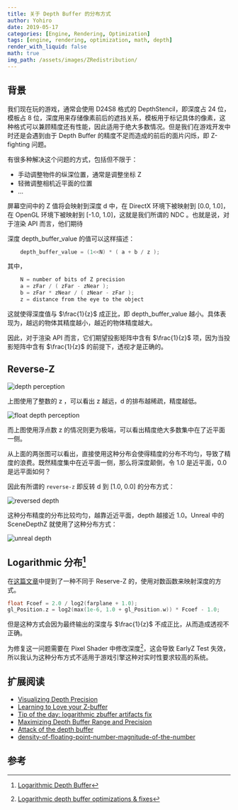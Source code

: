 ```yaml
---
title: 关于 Depth Buffer 的分布方式
author: Yohiro
date: 2019-05-17
categories: [Engine, Rendering, Optimization]
tags: [engine, rendering, optimization, math, depth]
render_with_liquid: false
math: true
img_path: /assets/images/ZRedistribution/
---
```


## 背景

我们现在玩的游戏，通常会使用 D24S8 格式的 DepthStencil，即深度占 24 位，模板占 8 位，深度用来存储像素前后的遮挡关系，模板用于标记具体的像素，这种格式可以兼顾精度还有性能，因此适用于绝大多数情况。但是我们在游戏开发中时还是会遇到由于 Depth Buffer 的精度不足而造成的前后的面片闪烁，即 Z-fighting 问题。<br>

有很多种解决这个问题的方式，包括但不限于：

- 手动调整物件的纵深位置，通常是调整坐标 Z
- 轻微调整相机近平面的位置
- ...

屏幕空间中的 Z 值将会映射到深度 d 中，在 DirectX 环境下被映射到 [0.0, 1.0]，在 OpenGL 环境下被映射到 [-1.0, 1.0]，这就是我们所谓的 NDC 。也就是说，对于渲染 API 而言，他们期待

深度 depth_buffer_value 的值可以这样描述：

``` c
    depth_buffer_value = (1<<N) * ( a + b / z );
```

其中，

``` c
    N = number of bits of Z precision
    a = zFar / ( zFar - zNear );
    b = zFar * zNear / ( zNear - zFar );
    z = distance from the eye to the object
```

这就使得深度值与 $\frac{1}{z}$ 成正比，即 depth_buffer_value 越小。具体表现为，越远的物体其精度越小，越近的物体精度越大。

因此，对于渲染 API 而言，它们期望投影矩阵中含有 $\frac{1}{z}$ 项，因为当投影矩阵中含有 $\frac{1}{z}$ 的前提下，透视才是正确的。

## Reverse-Z

![depth perception](depth-perception-graph1-b.jpg)

上图使用了整数的 z ，可以看出 z 越远，d 的排布越稀疏，精度越低。

![float depth perception](depth-precision-graph4-625x324.jpg)

而上图使用浮点数 z 的情况则更为极端，可以看出精度绝大多数集中在了近平面一侧。

从上面的两张图可以看出，直接使用这种分布会使得精度的分布不均匀，导致了精度的浪费。既然精度集中在近平面一侧，那么将深度颠倒，令 1.0 是近平面，0.0 是远平面如何？

因此有所谓的 `reverse-z` 即反转 d 到 [1.0, 0.0] 的分布方式：

![reversed depth](depth-precision-graph5-625x324.jpg)

这种分布精度的分布比较均匀，越靠近近平面，depth 越接近 1.0。Unreal 中的 SceneDepthZ 就使用了这种分布方式：

![unreal depth](UnrealZ.png)

## Logarithmic 分布[^Logarithmic]

在[这篇文章](https://outerra.blogspot.com/2009/08/logarithmic-z-buffer.html)中提到了一种不同于 Reserve-Z 的，使用对数函数来映射深度的方式。

``` c
float Fcoef = 2.0 / log2(farplane + 1.0);
gl_Position.z = log2(max(1e-6, 1.0 + gl_Position.w)) * Fcoef - 1.0;
```

但是这种方式会因为最终输出的深度与 $\frac{1}{z}$ 不成正比，从而造成透视不正确。

为修复这一问题需要在 Pixel Shader 中修改深度[^LogarithmicFix]，这会导致 EarlyZ Test 失效，所以我认为这种分布方式不适用于游戏引擎这种对实时性要求较高的系统。

## 扩展阅读

- [Visualizing Depth Precision](https://developer.nvidia.com/blog/visualizing-depth-precision/)
- [Learning to Love your Z-buffer](https://www.sjbaker.org/steve/omniv/love_your_z_buffer.html)
- [Tip of the day: logarithmic zbuffer artifacts fix](https://www.gamedev.net/blog/73/entry-2006307-tip-of-the-day-logarithmic-zbuffer-artifacts-fix/)
- [Maximizing Depth Buffer Range and Precision](https://outerra.blogspot.com/2012/11/maximizing-depth-buffer-range-and.html)
- [Attack of the depth buffer](https://therealmjp.github.io/posts/attack-of-the-depth-buffer/)
- [density-of-floating-point-number-magnitude-of-the-number](https://stackoverflow.com/questions/7006510/density-of-floating-point-number-magnitude-of-the-number)

## 参考

[^Logarithmic]: [Logarithmic Depth Buffer](https://outerra.blogspot.com/2009/08/logarithmic-z-buffer.html)
[^LogarithmicFix]: [Logarithmic depth buffer optimizations & fixes](https://outerra.blogspot.com/2013/07/logarithmic-depth-buffer-optimizations.html)
